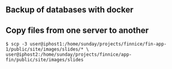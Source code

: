 ## Backup of databases with docker

## Copy files from one server to another
`$ scp -3 user@iphost1:/home/sunday/projects/finnice/fin-app-1/public/site/images/slides/* \ 
user@iphost2:/home/sunday/projects/finnice/app-fin/public/site/images/slides`